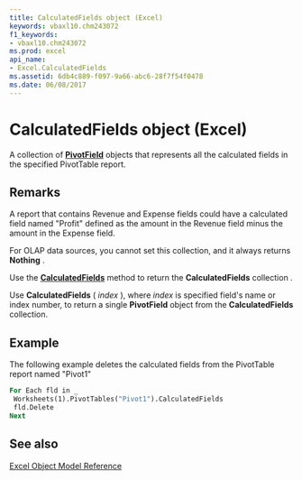 ```yaml
---
title: CalculatedFields object (Excel)
keywords: vbaxl10.chm243072
f1_keywords:
- vbaxl10.chm243072
ms.prod: excel
api_name:
- Excel.CalculatedFields
ms.assetid: 6db4c889-f097-9a66-abc6-28f7f54f0478
ms.date: 06/08/2017
---
```



# CalculatedFields object (Excel)

A collection of  **[PivotField](Excel.PivotField.md)** objects that represents all the calculated fields in the specified PivotTable report.


## Remarks

A report that contains Revenue and Expense fields could have a calculated field named "Profit" defined as the amount in the Revenue field minus the amount in the Expense field.

For OLAP data sources, you cannot set this collection, and it always returns  **Nothing** .

Use the  **[CalculatedFields](Excel.PivotTable.CalculatedFields.md)** method to return the **CalculatedFields** collection .

Use  **CalculatedFields** ( _index_ ), where _index_ is specified field's name or index number, to return a single **PivotField** object from the **CalculatedFields** collection.


## Example

The following example deletes the calculated fields from the PivotTable report named "Pivot1"


```vb
For Each fld in _ 
 Worksheets(1).PivotTables("Pivot1").CalculatedFields 
 fld.Delete 
Next
```


## See also



[Excel Object Model Reference](overview/Excel/object-model.md)

